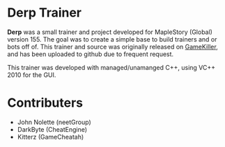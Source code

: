 Derp Trainer
======
**Derp** was a small trainer and project developed for MapleStory (Global) version 155. The goal was to create a simple base to build trainers and or bots off of. This trainer and source was originally released on [GameKiller](http://gamekiller.net), and has been uploaded to github due to frequent request.

This trainer was developed with managed/unamanged C++, using VC++ 2010 for the GUI.

Contributers
======
* John Nolette (neetGroup)
* DarkByte (CheatEngine)
* Kitterz (GameCheatah)


